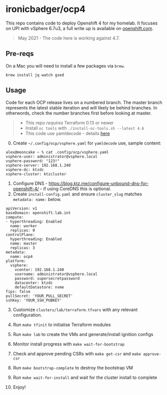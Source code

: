 # ironicbadger/ocp4

This repo contains code to deploy Openshift 4 for my homelab. It focuses on UPI with vSphere 6.7u3, a full write up is available on [openshift.com](https://www.openshift.com/blog/how-to-install-openshift-4.6-on-vmware-with-upi).

> May 2021 - The code here is working against 4.7.

## Pre-reqs

On a Mac you will need to install a few packages via `brew`.

    brew install jq watch gsed

## Usage

Code for each OCP release lives on a numbered branch. The master branch represents the latest stable iteration and will likely be behind branches. In otherwords, check the number branches first before looking at master.

> * This repo *requires* Terraform 0.13 or newer
> * Install `oc tools` with `./install-oc-tools.sh --latest 4.6`
> * This code use yamldecode - details [here](https://blog.ktz.me/store-terraform-secrets-in-yaml-files-with-yamldecode/)

0. Create `~/.config/ocp/vsphere.yaml` for `yamldecode` use, sample content:

```
alex@mooncake ~ % cat .config/ocp/vsphere.yaml
vsphere-user: administrator@vsphere.local
vsphere-password: "123!"
vsphere-server: 192.168.1.240
vsphere-dc: ktzdc
vsphere-cluster: ktzcluster
```

1. Configure DNS - https://blog.ktz.me/configure-unbound-dns-for-openshift-4/ - if using CoreDNS this is optional.
2. Create `install-config.yaml` and ensure `cluster_slug` matches `metadata: name:` below.

```
apiVersion: v1
baseDomain: openshift.lab.int
compute:
- hyperthreading: Enabled
  name: worker
  replicas: 0
controlPlane:
  hyperthreading: Enabled
  name: master
  replicas: 3
metadata:
  name: ocp4
platform:
  vsphere:
    vcenter: 192.168.1.240
    username: administrator@vsphere.local
    password: supersecretpassword
    datacenter: ktzdc
    defaultDatastore: nvme
fips: false 
pullSecret: 'YOUR_PULL_SECRET'
sshKey: 'YOUR_SSH_PUBKEY'
```

3. Customize `clusters/lab/terraform.tfvars` with any relevant configuration.

4. Run `make tfinit` to initialise Terraform modules
5. Run `make lab` to create the VMs and generate/install ignition configs
6. Monitor install progress with `make wait-for-bootstrap`
7. Check and approve pending CSRs with `make get-csr` and `make approve-csr`
8. Run `make bootstrap-complete` to destroy the bootstrap VM
9. Run `make wait-for-install` and wait for the cluster install to complete
10. Enjoy!
